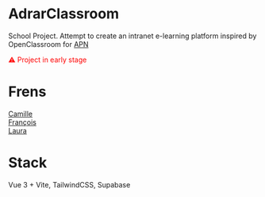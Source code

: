 # AdrarClassroom
School Project. Attempt to create an intranet e-learning platform inspired by OpenClassroom for [APN](https://www.adrar-numerique.com/)

<p style="color : red">⚠ Project in early stage</p>

# Frens
[Camille](https://github.com/Camille-Durand)
<br>
[François](https://github.com/GentilleauF)
<br>
[Laura](https://github.com/LauSalmon)

# Stack
Vue 3 + Vite, TailwindCSS, Supabase